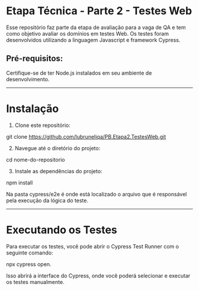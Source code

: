 # Etapa Técnica - Parte 2 - Testes Web

Esse repositório faz parte da etapa de avaliação para a vaga de QA e tem como objetivo avaliar os domínios em testes Web. Os testes foram desenvolvidos utilizando a linguagem Javascript e framework Cypress.


## Pré-requisitos:

Certifique-se de ter Node.js instalados em seu ambiente de desenvolvimento.

___________________________________________________________________________________________________________________________________________________________________________________________________________________

# Instalação

1. Clone este repositório:

git clone https://github.com/lubruneliqa/PB.Etapa2.TestesWeb.git

2. Navegue até o diretório do projeto:

cd nome-do-repositorio

3. Instale as dependências do projeto:

npm install

Na pasta cypress/e2e é onde está localizado o arquivo que é responsável pela execução da lógica do teste.
___________________________________________________________________________________________________________________________________________________________________________________________________________________

# Executando os Testes

Para executar os testes, você pode abrir o Cypress Test Runner com o seguinte comando:

npx cypress open.

Isso abrirá a interface do Cypress, onde você poderá selecionar e executar os testes manualmente.

